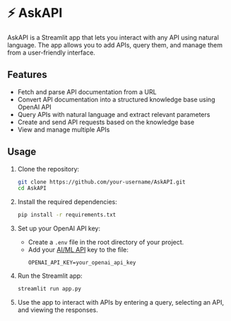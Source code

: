 
# ⚡ AskAPI

AskAPI is a Streamlit app that lets you interact with any API using natural language. The app allows you to add APIs, query them, and manage them from a user-friendly interface.

## Features

- Fetch and parse API documentation from a URL
- Convert API documentation into a structured knowledge base using OpenAI API
- Query APIs with natural language and extract relevant parameters
- Create and send API requests based on the knowledge base
- View and manage multiple APIs

## Usage

1. Clone the repository:
   ```bash
   git clone https://github.com/your-username/AskAPI.git
   cd AskAPI
   ```

2. Install the required dependencies:
   ```bash
   pip install -r requirements.txt
   ```

3. Set up your OpenAI API key:
   - Create a `.env` file in the root directory of your project.
   - Add your [AI/ML API](https://aimlapi.com) key to the file:
     ```
     OPENAI_API_KEY=your_openai_api_key
     ```

4. Run the Streamlit app:
   ```bash
   streamlit run app.py
   ```

5. Use the app to interact with APIs by entering a query, selecting an API, and viewing the responses.

